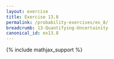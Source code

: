 ```yaml
---
layout: exercise
title: Exercise 13.8
permalink: /probability-exercises/ex_8/
breadcrumb: 13-Quantifying-Uncertainity
canonical_id: ex13.8
---
```


{% include mathjax_support %}
